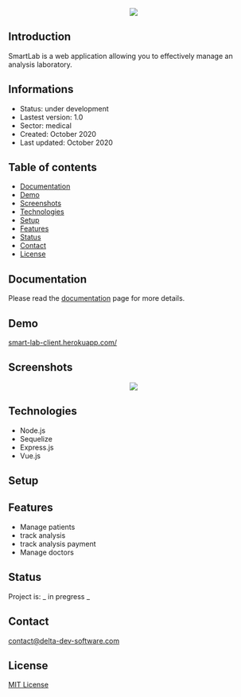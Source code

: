 <p align="center">
<img  src="logo.png"/>
</p>



## Introduction

SmartLab is a web application allowing you to effectively manage an analysis laboratory.

## Informations

 - Status: under development 
 - Lastest version: 1.0 
 - Sector: medical 
 - Created: October 2020 
 - Last updated: October 2020

## Table of contents
* [Documentation](#general-info)
* [Demo](#demo)
* [Screenshots](#screenshots)
* [Technologies](#technologies)
* [Setup](#setup)
* [Features](#features)
* [Status](#status)
* [Contact](#contact)
* [License](#license)

## Documentation
Please read the [documentation](https://github.com/aniskchaou/SMARTLAB-FRONTEND-CLIENT/wiki) page for more details.

## Demo
[smart-lab-client.herokuapp.com/](https://smart-lab-client.herokuapp.com/ "https://smart-lab-client.herokuapp.com/")

## Screenshots
<p align="center">
<img  src="screenshot.png"/>
<p>

## Technologies
* Node.js
* Sequelize
* Express.js
* Vue.js

## Setup


## Features
-   Manage patients
-   track analysis
-   track analysis payment
-   Manage doctors
## Status
Project is: _ in pregress _

## Contact
contact@delta-dev-software.com

## License
<a href="license.txt">MIT License</a>